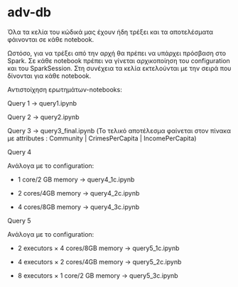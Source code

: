 # adv-db

Όλα τα κελία του κώδικά μας έχουν ήδη τρέξει και τα αποτελέσματα φάινονται σε κάθε notebook. 

Ωστόσο, για να τρέξει από την αρχή θα πρέπει να υπάρχει πρόσβαση στο Spark. Σε κάθε notebook πρέπει να γίνεται αρχικοποίηση του configuration και του SparkSession. Στη συνέχεια τα κελία εκτελούνται με την σειρά που δίνονται για κάθε notebook.

Αντιστοίχηση ερωτημάτων-notebooks:

Query 1 -> query1.ipynb

Query 2 -> query2.ipynb

Query 3 -> query3_final.ipynb (Το τελικό αποτέλεσμα φαίνεται στον πίνακα με attributes : Community | CrimesPerCapita | IncomePerCapita)

Query 4

Ανάλογα με το configuration:

- 1 core/2 GB memory -> query4_1c.ipynb
  
- 2 cores/4GB memory -> query4_2c.ipynb

- 4 cores/8GB memory -> query4_3c.ipynb

Query 5

Ανάλογα με το configuration:

- 2 executors × 4 cores/8GB memory -> query5_1c.ipynb
  
- 4 executors × 2 cores/4GB memory -> query5_2c.ipynb

- 8 executors × 1 core/2 GB memory -> query5_3c.ipynb
